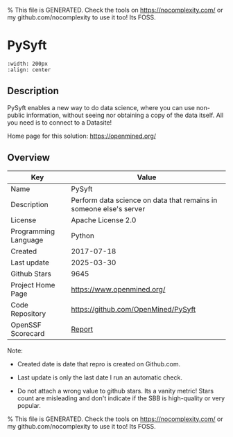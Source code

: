 
% This file is GENERATED. Check the tools on https://nocomplexity.com/ or my github.com/nocomplexity to use it too! Its FOSS. 

# PySyft


```{image} https://github.com/OpenMined/PySyft/raw/dev/docs/img/Syft-Logo.svg 
:width: 200px 
:align: center 
```

## Description 

PySyft enables a new way to do data science, where you can use non-public information, without seeing nor obtaining a copy of the data itself. All you need is to connect to a Datasite!

Home page for this solution: https://openmined.org/ 

## Overview 

| Key | Value |
| --- | --- |
| Name | PySyft |
| Description | Perform data science on data that remains in someone else's server |
| License | Apache License 2.0 |
| Programming Language | Python |
| Created | 2017-07-18 |
| Last update | 2025-03-30 |
| Github Stars | 9645 |
| Project Home Page | https://www.openmined.org/ |
| Code Repository | https://github.com/OpenMined/PySyft |
| OpenSSF Scorecard | [Report](https://securityscorecards.dev/viewer/?uri=github.com/OpenMined/PySyft) |

Note:
 - Created date is date that repro is created on Github.com. 

- Last update is only the last date I run an automatic check. 

- Do not attach a wrong value to github stars. Its a vanity metric! Stars count are misleading and 
don't indicate if the SBB is high-quality or very popular.

% This file is GENERATED. Check the tools on https://nocomplexity.com/ or my github.com/nocomplexity to use it too! Its FOSS. 

